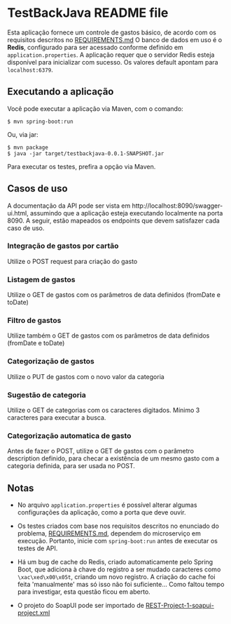 # TestBackJava README file

Esta aplicação fornece um controle de gastos básico, de acordo com os requisitos descritos no [REQUIREMENTS.md](REQUIREMENTS.md)
O banco de dados em uso é o **Redis**, configurado para ser acessado conforme definido em `application.properties`. A aplicação
requer que o servidor Redis esteja disponível para inicializar com sucesso. Os valores default apontam para `localhost:6379`.

## Executando a aplicação
Você pode executar a aplicação via Maven, com o comando:
```
$ mvn spring-boot:run
```  
Ou, via jar:

```
$ mvn package
$ java -jar target/testbackjava-0.0.1-SNAPSHOT.jar
```

Para executar os testes, prefira a opção via Maven.


## Casos de uso
A documentação da API pode ser vista em http://localhost:8090/swagger-ui.html, assumindo que a aplicação esteja executando localmente na porta 8090.
A seguir, estão mapeados os endpoints que devem satisfazer cada caso de uso.
 
### Integração de gastos por cartão
Utilize o POST request para criação do gasto

### Listagem de gastos
Utilize o GET de gastos com os parâmetros de data definidos (fromDate e toDate)

### Filtro de gastos
Utilize também o GET de gastos com os parâmetros de data definidos (fromDate e toDate)

### Categorização de gastos
Utilize o PUT de gastos com o novo valor da categoria

### Sugestão de categoria
Utilize o GET de categorias com os caracteres digitados. Mínimo 3 caracteres para executar a busca.

### Categorização automatica de gasto
Antes de fazer o POST, utilize o GET de gastos com o parâmetro description definido, para checar a existência de um 
mesmo gasto com a categoria definida, para ser usada no POST.


## Notas
- No arquivo `application.properties` é possível alterar algumas configurações da aplicação, como a porta que deve ouvir.

- Os testes criados com base nos requisitos descritos no enunciado do problema, [REQUIREMENTS.md](REQUIREMENTS.md), dependem do
microserviço em execução. Portanto, inicie com `spring-boot:run` antes de executar os testes de API.
 
- Há um bug de cache do Redis, criado automaticamente pelo Spring Boot, que adiciona à chave do registro a ser mudado caracteres como 
`\xac\xed\x00\x05t`, criando um novo registro. A criação do cache foi feita 'manualmente' mas só isso não foi suficiente...
 Como faltou tempo para investigar, esta questão ficou em aberto.
 
- O projeto do SoapUI pode ser importado de [REST-Project-1-soapui-project.xml](REST-Project-1-soapui-project.xml)